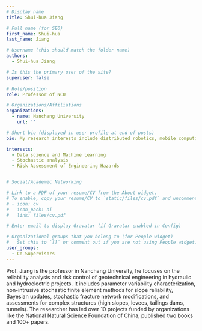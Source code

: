 ```yaml
---
# Display name
title: Shui-hua Jiang

# Full name (for SEO)
first_name: Shui-hua
last_name: Jiang

# Username (this should match the folder name)
authors:
  - Shui-hua Jiang

# Is this the primary user of the site?
superuser: false

# Role/position
role: Professor of NCU

# Organizations/Affiliations
organizations:
  - name: Nanchang University 
    url: ''

# Short bio (displayed in user profile at end of posts)
bio: My research interests include distributed robotics, mobile computing, and programmable matter.

interests:
  - Data science and Machine Learning
  - Stochastic analysis
  - Risk Assessment of Engineering Hazards


# Social/Academic Networking

# Link to a PDF of your resume/CV from the About widget.
# To enable, copy your resume/CV to `static/files/cv.pdf` and uncomment the lines below.
# - icon: cv
#   icon_pack: ai
#   link: files/cv.pdf

# Enter email to display Gravatar (if Gravatar enabled in Config)

# Organizational groups that you belong to (for People widget)
#   Set this to `[]` or comment out if you are not using People widget.
user_groups:
  - Co-Supervisors
---
```

Prof. Jiang is the professor in Nanchang University, he focuses on the reliability analysis and risk control of geotechnical engineering in hydraulic and hydroelectric projects. It includes parameter variability characterization, non-intrusive stochastic finite element methods for slope reliability, Bayesian updates, stochastic fracture network modifications, and assessments for complex structures (high slopes, levees, tailings dams, tunnels). The researcher has led over 10 projects funded by organizations like the National Natural Science Foundation of China, published two books and 100+ papers.


